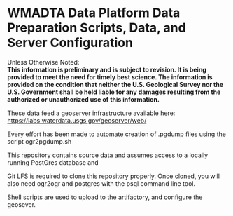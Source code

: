 # WMADTA Data Platform Data Preparation Scripts, Data, and Server Configuration

Unless Otherwise Noted:  
**This information is preliminary and is subject to revision. It is being provided to meet 
the need for timely best science. The information is provided on the condition that neither 
the U.S. Geological Survey nor the U.S. Government shall be held liable for any damages resulting 
from the authorized or unauthorized use of this information.**

These data feed a geoserver infrastructure available here: https://labs.waterdata.usgs.gov/geoserver/web/

Every effort has been made to automate creation of .pgdump files using the script ogr2pgdump.sh  

This repository contains source data and assumes access to a locally running PostGres database and 

Git LFS is required to clone this repository properly. Once cloned, you will also need ogr2ogr and
postgres with the psql command line tool.

Shell scripts are used to upload to the artifactory, and configure the geosever.